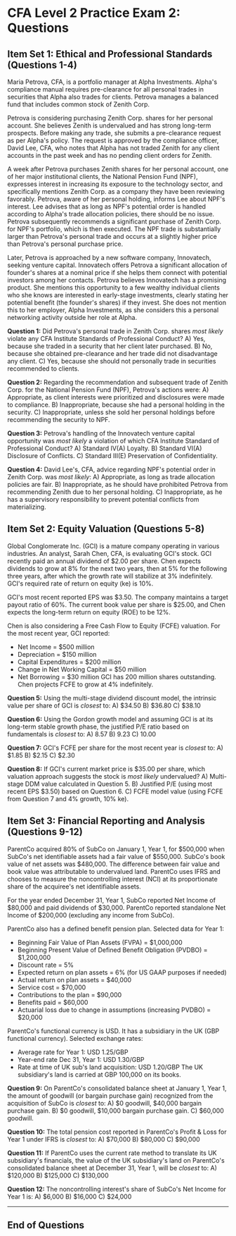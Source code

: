# CFA Level 2 Practice Exam 2: Questions

## Item Set 1: Ethical and Professional Standards (Questions 1-4)

Maria Petrova, CFA, is a portfolio manager at Alpha Investments. Alpha's compliance manual requires pre-clearance for all personal trades in securities that Alpha also trades for clients. Petrova manages a balanced fund that includes common stock of Zenith Corp.

Petrova is considering purchasing Zenith Corp. shares for her personal account. She believes Zenith is undervalued and has strong long-term prospects. Before making any trade, she submits a pre-clearance request as per Alpha's policy. The request is approved by the compliance officer, David Lee, CFA, who notes that Alpha has not traded Zenith for any client accounts in the past week and has no pending client orders for Zenith.

A week after Petrova purchases Zenith shares for her personal account, one of her major institutional clients, the National Pension Fund (NPF), expresses interest in increasing its exposure to the technology sector, and specifically mentions Zenith Corp. as a company they have been reviewing favorably. Petrova, aware of her personal holding, informs Lee about NPF's interest. Lee advises that as long as NPF's potential order is handled according to Alpha's trade allocation policies, there should be no issue. Petrova subsequently recommends a significant purchase of Zenith Corp. for NPF's portfolio, which is then executed. The NPF trade is substantially larger than Petrova's personal trade and occurs at a slightly higher price than Petrova's personal purchase price.

Later, Petrova is approached by a new software company, Innovatech, seeking venture capital. Innovatech offers Petrova a significant allocation of founder's shares at a nominal price if she helps them connect with potential investors among her contacts. Petrova believes Innovatech has a promising product. She mentions this opportunity to a few wealthy individual clients who she knows are interested in early-stage investments, clearly stating her potential benefit (the founder's shares) if they invest. She does not mention this to her employer, Alpha Investments, as she considers this a personal networking activity outside her role at Alpha.

**Question 1:**
Did Petrova's personal trade in Zenith Corp. shares *most likely* violate any CFA Institute Standards of Professional Conduct?
A) Yes, because she traded in a security that her client later purchased.
B) No, because she obtained pre-clearance and her trade did not disadvantage any client.
C) Yes, because she should not personally trade in securities recommended to clients.

**Question 2:**
Regarding the recommendation and subsequent trade of Zenith Corp. for the National Pension Fund (NPF), Petrova's actions were:
A) Appropriate, as client interests were prioritized and disclosures were made to compliance.
B) Inappropriate, because she had a personal holding in the security.
C) Inappropriate, unless she sold her personal holdings before recommending the security to NPF.

**Question 3:**
Petrova's handling of the Innovatech venture capital opportunity was *most likely* a violation of which CFA Institute Standard of Professional Conduct?
A) Standard IV(A) Loyalty.
B) Standard VI(A) Disclosure of Conflicts.
C) Standard III(E) Preservation of Confidentiality.

**Question 4:**
David Lee's, CFA, advice regarding NPF's potential order in Zenith Corp. was *most likely*:
A) Appropriate, as long as trade allocation policies are fair.
B) Inappropriate, as he should have prohibited Petrova from recommending Zenith due to her personal holding.
C) Inappropriate, as he has a supervisory responsibility to prevent potential conflicts from materializing.

## Item Set 2: Equity Valuation (Questions 5-8)

Global Conglomerate Inc. (GCI) is a mature company operating in various industries. An analyst, Sarah Chen, CFA, is evaluating GCI's stock. GCI recently paid an annual dividend of $2.00 per share. Chen expects dividends to grow at 8% for the next two years, then at 5% for the following three years, after which the growth rate will stabilize at 3% indefinitely. GCI's required rate of return on equity (ke) is 10%.

GCI's most recent reported EPS was $3.50. The company maintains a target payout ratio of 60%. The current book value per share is $25.00, and Chen expects the long-term return on equity (ROE) to be 12%.

Chen is also considering a Free Cash Flow to Equity (FCFE) valuation. For the most recent year, GCI reported:
*   Net Income = $500 million
*   Depreciation = $150 million
*   Capital Expenditures = $200 million
*   Change in Net Working Capital = $50 million
*   Net Borrowing = $30 million
GCI has 200 million shares outstanding. Chen projects FCFE to grow at 4% indefinitely.

**Question 5:**
Using the multi-stage dividend discount model, the intrinsic value per share of GCI is *closest* to:
A) $34.50
B) $36.80
C) $38.10

**Question 6:**
Using the Gordon growth model and assuming GCI is at its long-term stable growth phase, the justified P/E ratio based on fundamentals is *closest* to:
A) 8.57
B) 9.23
C) 10.00

**Question 7:**
GCI's FCFE per share for the most recent year is *closest* to:
A) $1.85
B) $2.15
C) $2.30

**Question 8:**
If GCI's current market price is $35.00 per share, which valuation approach suggests the stock is *most likely* undervalued?
A) Multi-stage DDM value calculated in Question 5.
B) Justified P/E (using most recent EPS $3.50) based on Question 6.
C) FCFE model value (using FCFE from Question 7 and 4% growth, 10% ke).

## Item Set 3: Financial Reporting and Analysis (Questions 9-12)

ParentCo acquired 80% of SubCo on January 1, Year 1, for $500,000 when SubCo's net identifiable assets had a fair value of $550,000. SubCo's book value of net assets was $480,000. The difference between fair value and book value was attributable to undervalued land. ParentCo uses IFRS and chooses to measure the noncontrolling interest (NCI) at its proportionate share of the acquiree's net identifiable assets.

For the year ended December 31, Year 1, SubCo reported Net Income of $80,000 and paid dividends of $30,000. ParentCo reported standalone Net Income of $200,000 (excluding any income from SubCo).

ParentCo also has a defined benefit pension plan. Selected data for Year 1:
*   Beginning Fair Value of Plan Assets (FVPA) = $1,000,000
*   Beginning Present Value of Defined Benefit Obligation (PVDBO) = $1,200,000
*   Discount rate = 5%
*   Expected return on plan assets = 6% (for US GAAP purposes if needed)
*   Actual return on plan assets = $40,000
*   Service cost = $70,000
*   Contributions to the plan = $90,000
*   Benefits paid = $60,000
*   Actuarial loss due to change in assumptions (increasing PVDBO) = $20,000

ParentCo's functional currency is USD. It has a subsidiary in the UK (GBP functional currency).
Selected exchange rates:
*   Average rate for Year 1: USD 1.25/GBP
*   Year-end rate Dec 31, Year 1: USD 1.30/GBP
*   Rate at time of UK sub's land acquisition: USD 1.20/GBP
The UK subsidiary's land is carried at GBP 100,000 on its books.

**Question 9:**
On ParentCo's consolidated balance sheet at January 1, Year 1, the amount of goodwill (or bargain purchase gain) recognized from the acquisition of SubCo is *closest* to:
A) $0 goodwill, $40,000 bargain purchase gain.
B) $0 goodwill, $10,000 bargain purchase gain.
C) $60,000 goodwill.

**Question 10:**
The total pension cost reported in ParentCo's Profit & Loss for Year 1 under IFRS is *closest* to:
A) $70,000
B) $80,000
C) $90,000

**Question 11:**
If ParentCo uses the current rate method to translate its UK subsidiary's financials, the value of the UK subsidiary's land on ParentCo's consolidated balance sheet at December 31, Year 1, will be *closest* to:
A) $120,000
B) $125,000
C) $130,000

**Question 12:**
The noncontrolling interest's share of SubCo's Net Income for Year 1 is:
A) $6,000
B) $16,000
C) $24,000

---
**End of Questions**
---
